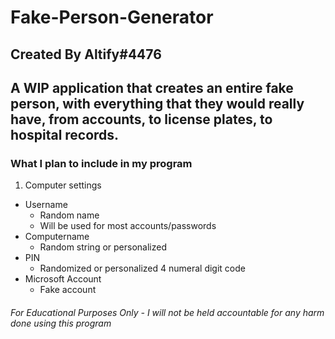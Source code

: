 # Fake-Person-Generator

## Created By Altify#4476

## A WIP application that creates an entire fake person, with everything that they would really have, from accounts, to license plates, to hospital records.

### What I plan to include in my program
1. Computer settings
  - Username
    - Random name
    - Will be used for most accounts/passwords
  - Computername
    - Random string or personalized
  - PIN
    - Randomized or personalized 4 numeral digit code
  - Microsoft Account
    - Fake account

###### For Educational Purposes Only - I will not be held accountable for any harm done using this program
